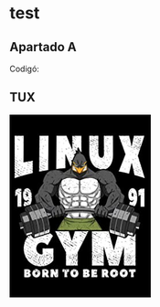 # test


## Apartado A
Codigó:
    
 <html>
  <head>
  </head>
 </html>


## TUX
 ![Tux, the Linux mascot](/TUX.jpg)
